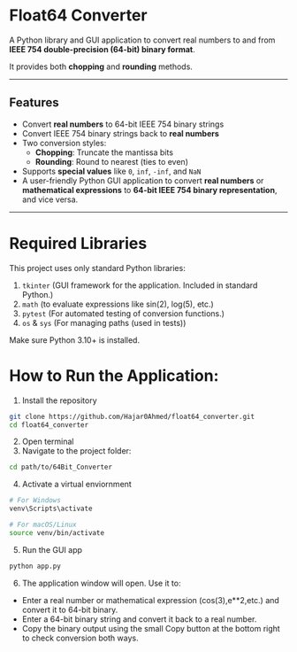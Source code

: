 # Float64 Converter

A Python library and GUI application to convert real numbers to and from **IEEE 754 double-precision (64-bit) binary format**.  

It provides both **chopping** and **rounding** methods.

---

## Features

- Convert **real numbers** to 64-bit IEEE 754 binary strings
- Convert IEEE 754 binary strings back to **real numbers**
- Two conversion styles:
  - **Chopping**: Truncate the mantissa bits
  - **Rounding**: Round to nearest (ties to even)
- Supports **special values** like `0`, `inf`, `-inf`, and `NaN`
- A user-friendly Python GUI application to convert **real numbers** or **mathematical expressions** to **64-bit IEEE 754 binary representation**, and vice versa.  

---
# Required Libraries
This project uses only standard Python libraries:

1. `tkinter` (GUI framework for the application. Included in standard Python.)
2. `math` (to evaluate expressions like sin(2), log(5), etc.)
3. `pytest`  (For automated testing of conversion functions.)
4. `os` & `sys`  (For managing paths (used in tests))

Make sure Python 3.10+ is installed.

# How to Run the Application:

1. Install the repository

```bash
git clone https://github.com/Hajar0Ahmed/float64_converter.git
cd float64_converter
```

2. Open terminal
3. Navigate to the project folder:

```bash
cd path/to/64Bit_Converter
```

4. Activate a virtual enviornment

```bash
# For Windows
venv\Scripts\activate

# For macOS/Linux
source venv/bin/activate
```
5. Run the GUI app
```bash
python app.py
```
6. The application window will open. Use it to:

- Enter a real number or mathematical expression (cos(3),e**2,etc.) and convert it to 64-bit binary.
- Enter a 64-bit binary string and convert it back to a real number.
- Copy the binary output using the small Copy button at the bottom right to check conversion both ways.
